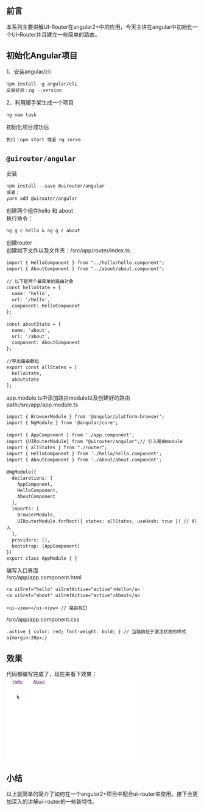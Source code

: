 ## 前言
本系列主要讲解UI-Router在angular2+中的应用，今天主讲在angular中初始化一个UI-Router并且建立一些简单的路由。


## 初始化Angular项目

1、安装angular/cli
```
npm install -g angular/cli
安装好后：ng --version
```

2、利用脚手架生成一个项目
```
ng new task
```


初始化项目成功后
```
执行：npm start 或者 ng serve
```

## `@uirouter/angular`

安装
```
npm install --save @uirouter/angular
或者：
yarn add @uirouter/angular
```

创建两个组件hello 和 about  
执行命令：
```
ng g c hello & ng g c about
```

创建router  
创建如下文件以及文件夹：/src/app/router/index.ts
```
import { HelloComponent } from "../hello/hello.component";
import { AboutComponent } from "../about/about.component";

// 以下是两个最简单的路由对象
const helloState = {
  name: 'hello',
  url: '/hello',
  component: HelloComponent
};

const aboutState = {
  name: 'about',
  url: '/about',
  component: AboutComponent
};

//导出路由数组
export const allStates = [
  helloState,
  aboutState
];
```

app.module.ts中添加路由module以及创建好的路由  
path:/src/app/app.module.ts 
```
import { BrowserModule } from '@angular/platform-browser';
import { NgModule } from '@angular/core';

import { AppComponent } from './app.component';
import {UIRouterModule} from "@uirouter/angular";// 引入路由module
import { allStates } from "./router";
import { HelloComponent } from './hello/hello.component';
import { AboutComponent } from './about/about.component';

@NgModule({
  declarations: [
    AppComponent,
    HelloComponent,
    AboutComponent
  ],
  imports: [
    BrowserModule,
    UIRouterModule.forRoot({ states: allStates, useHash: true }) // 引入
  ],
  providers: [],
  bootstrap: [AppComponent]
})
export class AppModule { }
```

编写入口界面   
/src/app/app.component.html
```
<a uiSref="hello" uiSrefActive="active">Hello</a>
<a uiSref="about" uiSrefActive="active">About</a>

<ui-view></ui-view> // 路由视口
```

/src/app/app.component.css
```
.active { color: red; font-weight: bold; } // 当路由处于激活状态的样式
a{margin:20px;}
```

## 效果
代码都编写完成了，现在来看下效果：  
![](./image/217.gif)

## 小结
以上就简单的简介了如何在一个angular2+项目中配合ui-router来使用。接下会更加深入的讲解ui-router的一些新特性。
